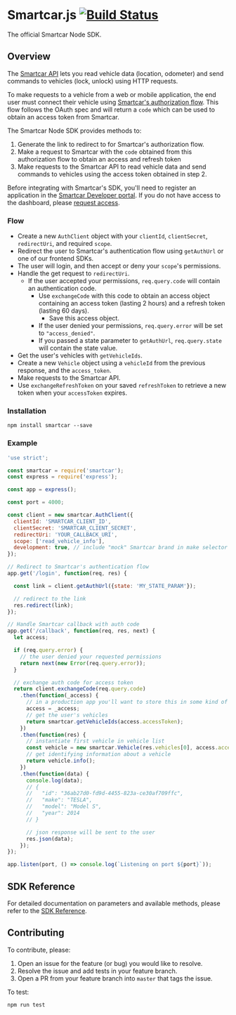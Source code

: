 # Smartcar.js [![Build Status][ci-image]][ci-url]

The official Smartcar Node SDK.

## Overview
The [Smartcar API](https://smartcar.com/docs) lets you read vehicle data
(location, odometer) and send commands to vehicles (lock, unlock) using HTTP requests.

To make requests to a vehicle from a web or mobile application, the end user
must connect their vehicle using
[Smartcar's authorization flow](https://smartcar.com/docs#authentication).
This flow follows the OAuth spec and will return a `code` which can be used to
obtain an access token from Smartcar.

The Smartcar Node SDK provides methods to:
1. Generate the link to redirect to for Smartcar's authorization flow.
2. Make a request to Smartcar with the `code` obtained from this authorization
flow to obtain an access and refresh token
3. Make requests to the Smartcar API to read vehicle data and send commands to
vehicles using the access token obtained in step 2.

Before integrating with Smartcar's SDK, you'll need to register an application
in the [Smartcar Developer portal](https://developer.smartcar.com). If you do
not have access to the dashboard, please
[request access](https://smartcar.com/subscribe).

### Flow
* Create a new `AuthClient` object with your `clientId`, `clientSecret`,
`redirectUri`, and required `scope`.
* Redirect the user to Smartcar's authentication flow using `getAuthUrl` or one
of our frontend SDKs.
* The user will login, and then accept or deny your `scope`'s permissions.
* Handle the get request to `redirectUri`.
  * If the user accepted your permissions, `req.query.code` will contain an
    authentication code.
    * Use `exchangeCode` with this code to obtain an access object
    containing an access token (lasting 2 hours) and a refresh token
    (lasting 60 days).
      * Save this access object.
    * If the user denied your permissions, `req.query.error` will be set
    to `"access_denied"`.
    * If you passed a state parameter to `getAuthUrl`, `req.query.state` will
    contain the state value.
* Get the user's vehicles with `getVehicleIds`.
* Create a new `Vehicle` object using a `vehicleId` from the previous response,
and the `access_token`.
* Make requests to the Smartcar API.
* Use `exchangeRefreshToken` on your saved `refreshToken` to retrieve a new token
when your `accessToken` expires.

### Installation
```shell
npm install smartcar --save
```

### Example
```javascript
'use strict';

const smartcar = require('smartcar');
const express = require('express');

const app = express();

const port = 4000;

const client = new smartcar.AuthClient({
  clientId: 'SMARTCAR_CLIENT_ID',
  clientSecret: 'SMARTCAR_CLIENT_SECRET',
  redirectUri: 'YOUR_CALLBACK_URI',
  scope: ['read_vehicle_info'],
  development: true, // include "mock" Smartcar brand in make selector for testing
});

// Redirect to Smartcar's authentication flow
app.get('/login', function(req, res) {

  const link = client.getAuthUrl({state: 'MY_STATE_PARAM'});

  // redirect to the link
  res.redirect(link);
});

// Handle Smartcar callback with auth code
app.get('/callback', function(req, res, next) {
  let access;

  if (req.query.error) {
    // the user denied your requested permissions
    return next(new Error(req.query.error));
  }

  // exchange auth code for access token
  return client.exchangeCode(req.query.code)
    .then(function(_access) {
      // in a production app you'll want to store this in some kind of persistent storage
      access = _access;
      // get the user's vehicles
      return smartcar.getVehicleIds(access.accessToken);
    })
    .then(function(res) {
      // instantiate first vehicle in vehicle list
      const vehicle = new smartcar.Vehicle(res.vehicles[0], access.accessToken);
      // get identifying information about a vehicle
      return vehicle.info();
    })
    .then(function(data) {
      console.log(data);
      // {
      //   "id": "36ab27d0-fd9d-4455-823a-ce30af709ffc",
      //   "make": "TESLA",
      //   "model": "Model S",
      //   "year": 2014
      // }

      // json response will be sent to the user
      res.json(data);
    });
});

app.listen(port, () => console.log(`Listening on port ${port}`));
```

## SDK Reference

For detailed documentation on parameters and available methods, please refer to
the [SDK Reference](doc/index.md).

## Contributing
To contribute, please:
1. Open an issue for the feature (or bug) you would like to resolve.
2. Resolve the issue and add tests in your feature branch.
3. Open a PR from your feature branch into `master` that tags the issue.  

To test:
```shell
npm run test
```

[ci-url]: https://travis-ci.com/smartcar/node-sdk
[ci-image]: https://travis-ci.com/smartcar/node-sdk.svg?token=jMbuVtXPGeJMPdsn7RQ5&branch=master
